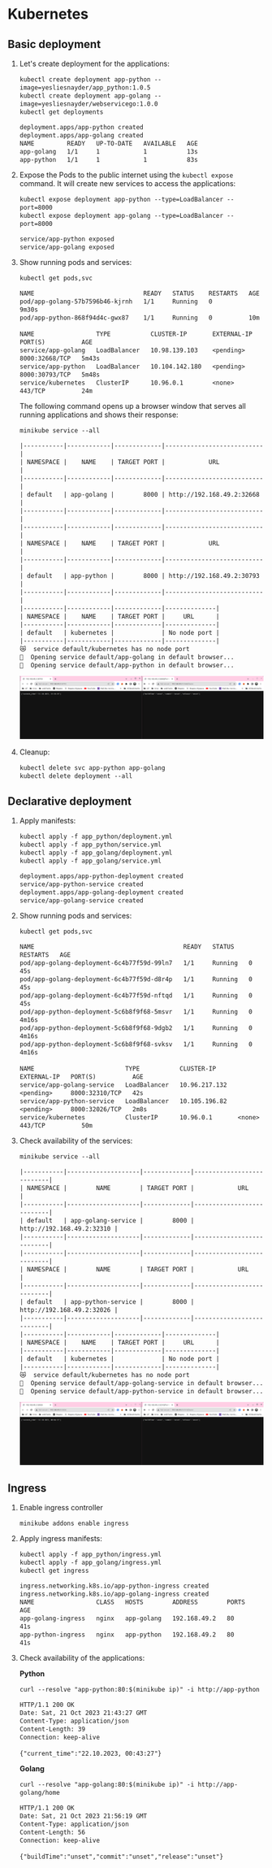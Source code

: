 # Kubernetes

## Basic deployment

1. Let's create deployment for the applications:

    ```shell
    kubectl create deployment app-python --image=yesliesnayder/app_python:1.0.5
    kubectl create deployment app-golang --image=yesliesnayder/webservicego:1.0.0
    kubectl get deployments
    ```
    ```text
    deployment.apps/app-python created
    deployment.apps/app-golang created
    NAME         READY   UP-TO-DATE   AVAILABLE   AGE
    app-golang   1/1     1            1           13s
    app-python   1/1     1            1           83s
    ```

1. Expose the Pods to the public internet using the `kubectl expose` command.
It will create new services to access the applications:

    ```shell
    kubectl expose deployment app-python --type=LoadBalancer --port=8000
    kubectl expose deployment app-golang --type=LoadBalancer --port=8000
    ```
    ```text
    service/app-python exposed
    service/app-golang exposed
    ```

1. Show running pods and services:

    ```shell
    kubectl get pods,svc
    ```
    ```text
    NAME                              READY   STATUS    RESTARTS   AGE
    pod/app-golang-57b7596b46-kjrnh   1/1     Running   0          9m30s
    pod/app-python-868f94d4c-gwx87    1/1     Running   0          10m
    
    NAME                 TYPE           CLUSTER-IP       EXTERNAL-IP   PORT(S)          AGE
    service/app-golang   LoadBalancer   10.98.139.103    <pending>     8000:32668/TCP   5m43s
    service/app-python   LoadBalancer   10.104.142.180   <pending>     8000:30793/TCP   5m48s
    service/kubernetes   ClusterIP      10.96.0.1        <none>        443/TCP          24m
    ```
   
    The following command opens up a browser window that serves all running applications and shows their response:
    ```shell
    minikube service --all
    ```
    ```text
    |-----------|------------|-------------|---------------------------|
    | NAMESPACE |    NAME    | TARGET PORT |            URL            |
    |-----------|------------|-------------|---------------------------|
    | default   | app-golang |        8000 | http://192.168.49.2:32668 |
    |-----------|------------|-------------|---------------------------|
    |-----------|------------|-------------|---------------------------|
    | NAMESPACE |    NAME    | TARGET PORT |            URL            |
    |-----------|------------|-------------|---------------------------|
    | default   | app-python |        8000 | http://192.168.49.2:30793 |
    |-----------|------------|-------------|---------------------------|
    |-----------|------------|-------------|--------------|
    | NAMESPACE |    NAME    | TARGET PORT |     URL      |
    |-----------|------------|-------------|--------------|
    | default   | kubernetes |             | No node port |
    |-----------|------------|-------------|--------------|
    😿  service default/kubernetes has no node port
    🎉  Opening service default/app-golang in default browser...
    🎉  Opening service default/app-python in default browser...
    ```
    ![Running Services](./images/running_services.png)

1. Cleanup:

    ```shell
    kubectl delete svc app-python app-golang
    kubectl delete deployment --all
    ```

## Declarative deployment

1. Apply manifests:

   ```shell
   kubectl apply -f app_python/deployment.yml
   kubectl apply -f app_python/service.yml
   kubectl apply -f app_golang/deployment.yml
   kubectl apply -f app_golang/service.yml
   ```
   ```text
   deployment.apps/app-python-deployment created
   service/app-python-service created
   deployment.apps/app-golang-deployment created
   service/app-golang-service created
   ```

1. Show running pods and services:

   ```shell
   kubectl get pods,svc
   ```
   ```text
   NAME                                         READY   STATUS    RESTARTS   AGE
   pod/app-golang-deployment-6c4b77f59d-99ln7   1/1     Running   0          45s
   pod/app-golang-deployment-6c4b77f59d-d8r4p   1/1     Running   0          45s
   pod/app-golang-deployment-6c4b77f59d-nftqd   1/1     Running   0          45s
   pod/app-python-deployment-5c6b8f9f68-5msvr   1/1     Running   0          4m16s
   pod/app-python-deployment-5c6b8f9f68-9dgb2   1/1     Running   0          4m16s
   pod/app-python-deployment-5c6b8f9f68-svksv   1/1     Running   0          4m16s
   
   NAME                         TYPE           CLUSTER-IP      EXTERNAL-IP   PORT(S)          AGE
   service/app-golang-service   LoadBalancer   10.96.217.132   <pending>     8000:32310/TCP   42s
   service/app-python-service   LoadBalancer   10.105.196.82   <pending>     8000:32026/TCP   2m8s
   service/kubernetes           ClusterIP      10.96.0.1       <none>        443/TCP          50m
   ```

1. Check availability of the services:

   ```shell
   minikube service --all
   ```
   ```text
   |-----------|--------------------|-------------|---------------------------|
   | NAMESPACE |        NAME        | TARGET PORT |            URL            |
   |-----------|--------------------|-------------|---------------------------|
   | default   | app-golang-service |        8000 | http://192.168.49.2:32310 |
   |-----------|--------------------|-------------|---------------------------|
   |-----------|--------------------|-------------|---------------------------|
   | NAMESPACE |        NAME        | TARGET PORT |            URL            |
   |-----------|--------------------|-------------|---------------------------|
   | default   | app-python-service |        8000 | http://192.168.49.2:32026 |
   |-----------|--------------------|-------------|---------------------------|
   |-----------|------------|-------------|--------------|
   | NAMESPACE |    NAME    | TARGET PORT |     URL      |
   |-----------|------------|-------------|--------------|
   | default   | kubernetes |             | No node port |
   |-----------|------------|-------------|--------------|
   😿  service default/kubernetes has no node port
   🎉  Opening service default/app-golang-service in default browser...
   🎉  Opening service default/app-python-service in default browser...
   ```
   
   ![Running services](./images/running_services_manifest.png)

## Ingress

1. Enable ingress controller

   ```shell
   minikube addons enable ingress
   ```
   
1. Apply ingress manifests:

   ```shell
   kubectl apply -f app_python/ingress.yml
   kubectl apply -f app_golang/ingress.yml
   kubectl get ingress
   ```
   ```text
   ingress.networking.k8s.io/app-python-ingress created
   ingress.networking.k8s.io/app-golang-ingress created
   NAME                 CLASS   HOSTS        ADDRESS        PORTS   AGE
   app-golang-ingress   nginx   app-golang   192.168.49.2   80      41s
   app-python-ingress   nginx   app-python   192.168.49.2   80      41s
   ```
   
1. Check availability of the applications:

   **Python**
   
   ```shell
   curl --resolve "app-python:80:$(minikube ip)" -i http://app-python
   ```
   ```text
   HTTP/1.1 200 OK
   Date: Sat, 21 Oct 2023 21:43:27 GMT
   Content-Type: application/json
   Content-Length: 39
   Connection: keep-alive
   
   {"current_time":"22.10.2023, 00:43:27"}
   ```
   
   **Golang**
   
   ```shell
   curl --resolve "app-golang:80:$(minikube ip)" -i http://app-golang/home
   ```
   ```text
   HTTP/1.1 200 OK
   Date: Sat, 21 Oct 2023 21:56:19 GMT
   Content-Type: application/json
   Content-Length: 56
   Connection: keep-alive
   
   {"buildTime":"unset","commit":"unset","release":"unset"}
   ```
